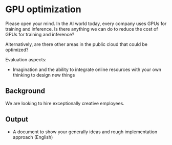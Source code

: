# GPU optimization

Please open your mind. In the AI world today, every company uses GPUs for training and inference. Is there anything we can do to reduce the cost of GPUs for training and inference?

Alternatively, are there other areas in the public cloud that could be optimized?


Evaluation aspects:
- Imagination and the ability to integrate online resources with your own thinking to design new things

## Background

We are looking to hire exceptionally creative employees.


## Output

- A document to show your generally ideas and rough implementation approach (English)
